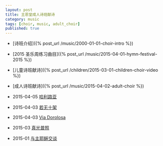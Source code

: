 ```yaml
---
layout: post
title: 主恩堂成人诗班献诗
category: music
tags: [choir, music, adult_choir]
published: true
---
```


 * [诗班介绍]({% post_url /music/2000-01-01-choir-intro %}) 
 * [2015 圣乐周练习曲目]({% post_url /music/2015-04-01-hymn-festival-2015 %})
 * [儿童诗班献诗]({% post_url /children/2015-03-01-children-choir-video %})
 * [成人诗班献诗]({% post_url /music/2015-04-02-adult-choir %})


 * 2015-04-05 [哈利路亚](http://youtu.be/HevqVManAa0)
 * 2015-04-03 [若无十架](https://youtu.be/lUpaEmOlJ54)
 * 2015-04-03 [Via Dorolosa](https://youtu.be/nKxuEcly1wc)
 * 2015-03 [真光普照](https://www.youtube.com/embed/Dip4S37Zb6c)
 * 2015-01 [与主耶稣交谈](https://www.youtube.com/embed/iIpWhRAMrLI)

